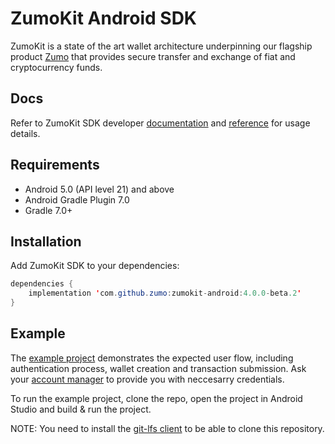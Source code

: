 # ZumoKit Android SDK

ZumoKit is a state of the art wallet architecture underpinning our flagship product [Zumo](https://www.zumo.money/) that provides secure transfer and exchange of fiat and cryptocurrency funds.

## Docs

Refer to ZumoKit SDK developer [documentation](https://developers.zumo.money/docs/) and [reference](https://zumo.github.io/zumokit-android/) for usage details.

## Requirements

- Android 5.0 (API level 21) and above
- Android Gradle Plugin 7.0
- Gradle 7.0+

## Installation

Add ZumoKit SDK to your dependencies:

```java
dependencies {
    implementation 'com.github.zumo:zumokit-android:4.0.0-beta.2'
}
```

## Example

The [example project](https://github.com/zumo/zumokit-android/tree/master/example) demonstrates the expected user flow, including authentication process, wallet creation and transaction submission. Ask your [account manager](mailto:support@zumo.money) to provide you with neccesarry credentials.

To run the example project, clone the repo, open the project in Android Studio and build & run the project.

NOTE: You need to install the [git-lfs client](https://git-lfs.github.com/) to be able to clone this repository.
